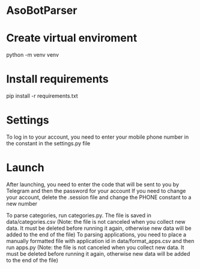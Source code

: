 # AsoBotParser

# Create virtual enviroment
python -m venv venv

# Install requirements
pip install -r requirements.txt

# Settings
To log in to your account, you need to enter your mobile phone number in the constant in the settings.py file

# Launch
After launching, you need to enter the code that will be sent to you by Telegram and then the password for your account
If you need to change your account, delete the <your phone number>.session file and change the PHONE constant to a new number

To parse categories, run categories.py. The file is saved in data/categories.csv (Note: the file is not canceled when you collect new data. It must be deleted before running it again, otherwise new data will be added to the end of the file)
To parsing applications, you need to place a manually formatted file with application id in data/format_apps.csv and then run apps.py (Note: the file is not canceled when you collect new data. It must be deleted before running it again, otherwise new data will be added to the end of the file)